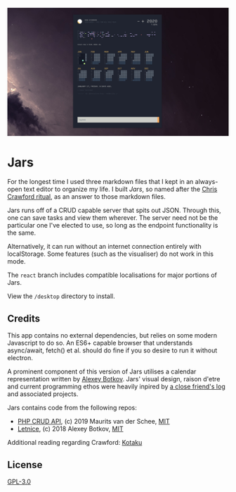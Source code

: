 ![Sweet promotional banner](design/jars-v2.1.4.jpg)

# Jars

For the longest time I used three markdown files that I kept in an always-open text editor to organize my life. I built _Jars_, so named after the [Chris Crawford ritual](http://www.erasmatazz.com/personal/self/sixty.html), as an answer to those markdown files.

Jars runs off of a CRUD capable server that spits out JSON. Through this, one can save tasks and view them wherever. The server need not be the particular one I've elected to use, so long as the endpoint functionality is the same.

Alternatively, it can run without an internet connection entirely with localStorage. Some features (such as the visualiser) do not work in this mode.

The `react` branch includes compatible localisations for major portions of Jars.

View the `/desktop` directory to install.

## Credits

This app contains no external dependencies, but relies on some modern Javascript to do so. An ES6+ capable browser that understands async/await, fetch() et al. should do fine if you so desire to run it without electron.

A prominent component of this version of Jars utilises a calendar representation written by [Alexey Botkov](https://github.com/nomand/). Jars' visual design, raison d'etre and current programming ethos were heavily inpired by [a close friend's log](https://v-os.ca/timekeeping) and associated projects.

Jars contains code from the following repos:
* [PHP CRUD API](https://github.com/mevdschee/php-crud-api), (c) 2019 Maurits van der Schee, [MIT](https://github.com/mevdschee/php-crud-api/blob/master/LICENSE)
* [Letnice](https://github.com/nomand/Letnice), (c) 2018 Alexey Botkov, [MIT](https://github.com/nomand/Letnice/blob/master/LICENSE.md)

Additional reading regarding Crawford: [Kotaku](https://kotaku.com/30-years-later-one-mans-still-trying-to-fix-video-gam-1490377821)

## License

[GPL-3.0](licence.md)
